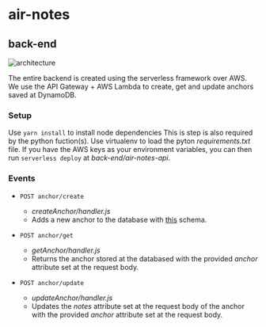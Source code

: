 # air-notes

## back-end

![architecture](https://i.imgur.com/7qro8w0.png)

The entire backend is created using the serverless framework over AWS. We use the API Gateway + AWS Lambda to create, get and update anchors saved at DynamoDB.

### Setup

Use `yarn install` to install node dependencies This is step is also required by the python fuction(s). Use virtualenv to load the pyton *requirements.txt* file. If you have the AWS keys as your environment variables, you can then run `serverless deploy` at *back-end/air-notes-api*.

### Events

* ```POST anchor/create```
    * *createAnchor/handler.js*
    * Adds a new anchor to the database with [this](createAnchor/schema.js) schema.

* ```POST anchor/get```
    * *getAnchor/handler.js*
    * Returns the anchor stored at the databased with the provided *anchor* attribute set at the request body.

* ```POST anchor/update```
    * *updateAnchor/handler.js*
    * Updates the *notes* attribute set at the request body of the anchor with the provided *anchor* attribute set at the request body.